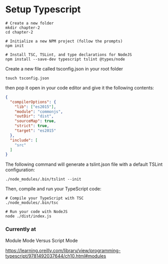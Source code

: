 # Setup Typescript

```$xslt
# Create a new folder
mkdir chapter-2
cd chapter-2

# Initialize a new NPM project (follow the prompts)
npm init

# Install TSC, TSLint, and type declarations for NodeJS
npm install --save-dev typescript tslint @types/node
```
Create a new file called tsconfig.json in your root folder 
```shell script
touch tsconfig.json
```
then pop it open in your code editor and give it the following contents:
```json
{
  "compilerOptions": {
    "lib": ["es2015"],
    "module": "commonjs",
    "outDir": "dist",
    "sourceMap": true,
    "strict": true,
    "target": "es2015"
  },
  "include": [
    "src"
  ]
}
```

The following command will generate a tslint.json file with a default TSLint configuration:
```$xslt
./node_modules/.bin/tslint --init
```

Then, compile and run your TypeScript code:
```$xslt
# Compile your TypeScript with TSC
./node_modules/.bin/tsc

# Run your code with NodeJS
node ./dist/index.js
```


### Currently at

Module Mode Versus Script Mode

https://learning.oreilly.com/library/view/programming-typescript/9781492037644/ch10.html#modules
